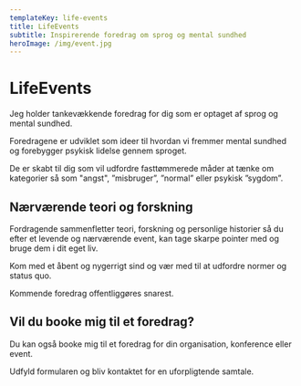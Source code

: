 ```yaml
---
templateKey: life-events
title: LifeEvents
subtitle: Inspirerende foredrag om sprog og mental sundhed
heroImage: /img/event.jpg
---
```

# LifeEvents

Jeg holder tankevækkende foredrag for dig som er optaget af sprog og mental sundhed. 

Foredragene er udviklet som ideer til hvordan vi fremmer mental sundhed og forebygger psykisk lidelse gennem sproget.

De er skabt til dig som vil udfordre fasttømmerede måder at tænke om kategorier så som "angst", ”misbruger”, ”normal” eller psykisk ”sygdom”. 

## Nærværende teori og forskning

Fordragende sammenfletter teori, forskning og personlige historier så du efter et levende og nærværende event, kan tage skarpe pointer med og bruge dem i dit eget liv. 

Kom med et åbent og nygerrigt sind og vær med til at udfordre normer og status quo. 

Kommende foredrag offentliggøres snarest. 

## Vil du booke mig til et foredrag?

Du kan også booke mig til et foredrag for din organisation, konference eller event. 

Udfyld formularen og bliv kontaktet for en uforpligtende samtale.
